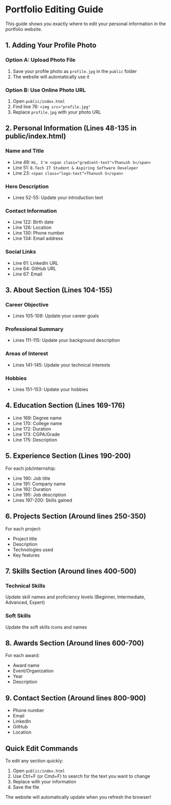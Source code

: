 # Portfolio Editing Guide

This guide shows you exactly where to edit your personal information in the portfolio website.

## 1. Adding Your Profile Photo

### Option A: Upload Photo File
1. Save your profile photo as `profile.jpg` in the `public` folder
2. The website will automatically use it

### Option B: Use Online Photo URL
1. Open `public/index.html`
2. Find line 76: `<img src="profile.jpg"`
3. Replace `profile.jpg` with your photo URL

## 2. Personal Information (Lines 48-135 in public/index.html)

### Name and Title
- Line 49: `Hi, I'm <span class="gradient-text">Thanush S</span>`
- Line 51: `B.Tech IT Student & Aspiring Software Developer`
- Line 23: `<span class="logo-text">Thanush S</span>`

### Hero Description
- Lines 52-55: Update your introduction text

### Contact Information
- Line 122: Birth date
- Line 126: Location  
- Line 130: Phone number
- Line 134: Email address

### Social Links
- Line 61: LinkedIn URL
- Line 64: GitHub URL
- Line 67: Email

## 3. About Section (Lines 104-155)

### Career Objective
- Lines 105-108: Update your career goals

### Professional Summary  
- Lines 111-115: Update your background description

### Areas of Interest
- Lines 141-145: Update your technical interests

### Hobbies
- Lines 151-153: Update your hobbies

## 4. Education Section (Lines 169-176)

- Line 169: Degree name
- Line 170: College name
- Line 172: Duration
- Line 173: CGPA/Grade
- Line 175: Description

## 5. Experience Section (Lines 190-200)

For each job/internship:
- Line 190: Job title
- Line 191: Company name
- Line 192: Duration
- Line 195: Job description
- Lines 197-200: Skills gained

## 6. Projects Section (Around lines 250-350)

For each project:
- Project title
- Description
- Technologies used
- Key features

## 7. Skills Section (Around lines 400-500)

### Technical Skills
Update skill names and proficiency levels (Beginner, Intermediate, Advanced, Expert)

### Soft Skills
Update the soft skills icons and names

## 8. Awards Section (Around lines 600-700)

For each award:
- Award name
- Event/Organization
- Year
- Description

## 9. Contact Section (Around lines 800-900)

- Phone number
- Email
- LinkedIn
- GitHub
- Location

## Quick Edit Commands

To edit any section quickly:
1. Open `public/index.html`
2. Use Ctrl+F (or Cmd+F) to search for the text you want to change
3. Replace with your information
4. Save the file

The website will automatically update when you refresh the browser!